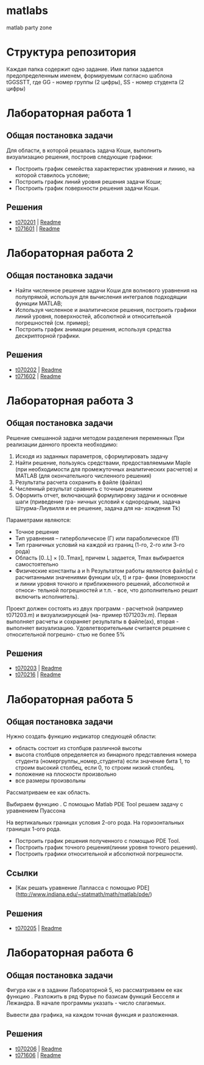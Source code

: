 matlabs
=======

matlab party zone


Структура репозитория
======= 

Каждая папка содержит одно задание. Имя папки задается предопределенным именем, формируемым согласно шаблона tGGSSTT, где GG - номер группы (2 цифры), SS - номер студента (2 цифры)

# Лабораторная работа 1

## Общая постановка задачи
Для области, в которой решалась задача Коши, выполнить визуализацию решения, построив следующие графики:

* Построить график семейства характеристик уравнения и линию, на которой ставилось условие;
* Построить график линий уровня решения задачи Коши;
* Построить график поверхности решения задачи Коши.

## Решения
  * [t070201](t070201/) | [Readme](t070201/Readme.md)
  * [t071601](t070201/) | [Readme](t071601/Readme.md)
  
# Лабораторная работа 2
## Общая постановка задачи
* Найти численное решение задачи Коши для волнового уравнения на полупрямой, используя для вычисления интегралов подходящии функции MATLAB;
* Используя численное и аналитическое решения, построить графики линий уровня, поверхностей, абсолютной и относительной погрешностей (см. пример);
* Построить график анимации решения, используя средства дескрипторной графики.

## Решения
  * [t070202](t070202/) | [Readme](t070202/Readme.md)
  * [t071602](t070216/) | [Readme](t071602/Readme.md)
  
# Лабораторная работа 3

## Общая постановка задачи

Решение смешанной задачи методом разделения переменных
При реализации данного проекта необходимо:

1. Исходя из заданных параметров, сформулировать задачу
2. Найти решение, пользуясь средствами, предоставляемыми Maple (при необходимости для
промежуточных аналитических расчетов) и MATLAB (для окончательного численного
решения)
3. Результаты расчета сохранить в файле (файлах)
4. Численный результат сравнить с точным решением
5. Оформить отчет, включающий формулировку задачи и основные шаги (приведение гра-
ничных условий к однородным, задача Штурма-Лиувилля и ее решение, задача для на-
хождения Tk)


Параметрами являются:
* Точное решение
* Тип уравнения – гиперболическое (Г) или параболическое (П)
* Тип граничных условий на каждой из границ (1-го, 2-го или 3-го рода)
* Область [0..L] × [0..Tmax], причем L задается, Tmax выбирается самостоятельно
* Физические константы a и h
Результатом работы являются файл(ы) с расчитанными значениями функции u(x, t) и гра-
фики (поверхности и линии уровня точного и приближенного решений, абсолютной и относи-
тельной погрешностей и т.п. - все, что дополнительно решит включить исполнитель). 

Проект должен состоять из двух программ - расчетной (например t071203.m) и визуализирующей (на-
пример t071203v.m). Первая выполняет расчеты и сохраняет результаты в файле(ах), вторая -
выполняет визуализацию. Удовлетворительным считается решение с относительной погрешно-
стью не более 5%

## Решения

* [t070203](t070203/) | [Readme](t070203/Readme.md)
* [t070216](t071603/) | [Readme](t071603/Readme.md)
  
# Лабораторная работа 5
## Общая постановка задачи

Нужно создать функцию индикатор следующей области:

* область состоит из столбцов различной высоты
* высота столбцов определяется из бинарного представления номера студента (номергруппы_номер_студента)
  если значение бита 1, то строим высокий столбец, если 0, то строим низкий столбец.
* положение на плоскости произвольно
* все размеры произвольны


Рассматриваем ее как область. 

Выбираем функцию <math>u(x, t)</math>. С помощью Matlab PDE Tool решаем задачу с уравнением Пуассона <math>\Delta u = f</math>

На вертикальных границах условия 2-ого рода.
На горизонтальных границах 1-ого рода. 

* Построить график решения полученного с помощью PDE Tool.
* Построить график точного решения(линии уровня точного решения).
* Построить графики относительной и абсолютной погрешности. 

## Ссылки
* [Как решать уравнение Лапласса с помощью PDE] (http://www.indiana.edu/~statmath/math/matlab/pde/)

## Решения
  * [t070205](t070205/) | [Readme](t070205/Readme.md)
  
# Лабораторная работа 6

## Общая постановка задачи

Фигура как и в задании Лабораторной 5, но рассматриваем ее как функцию . Разложить в ряд Фурье по базисам функций Бесселя и Лежандра. В начале программы указать  - число слагаемых.

Вывести два графика, на каждом точная функция и разложенная.

## Решения
  * [t070206](t070206/) | [Readme](t070206/Readme.md)
  * [t071606](t071606/) | [Readme](t071606/Readme.md)

